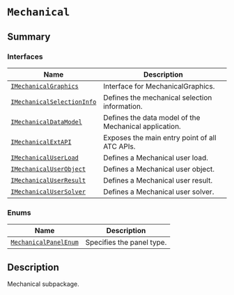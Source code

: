 # `Mechanical`

<a id="summary"></a>

## Summary

### Interfaces

| Name | Description |
|------------------------------------------------------------------------------------------------------------------------------------------------|-------------------------------------------------------|
| [`IMechanicalGraphics`](IMechanicalGraphics.md#ansys.mechanical.stubs.v242.Ansys.ACT.Interfaces.Mechanical.IMechanicalGraphics)                | Interface for MechanicalGraphics.                     |
| [`IMechanicalSelectionInfo`](IMechanicalSelectionInfo.md#ansys.mechanical.stubs.v242.Ansys.ACT.Interfaces.Mechanical.IMechanicalSelectionInfo) | Defines the mechanical selection information.         |
| [`IMechanicalDataModel`](IMechanicalDataModel.md#ansys.mechanical.stubs.v242.Ansys.ACT.Interfaces.Mechanical.IMechanicalDataModel)             | Defines the data model of the Mechanical application. |
| [`IMechanicalExtAPI`](IMechanicalExtAPI.md#ansys.mechanical.stubs.v242.Ansys.ACT.Interfaces.Mechanical.IMechanicalExtAPI)                      | Exposes the main entry point of all ATC APIs.         |
| [`IMechanicalUserLoad`](IMechanicalUserLoad.md#ansys.mechanical.stubs.v242.Ansys.ACT.Interfaces.Mechanical.IMechanicalUserLoad)                | Defines a Mechanical user load.                       |
| [`IMechanicalUserObject`](IMechanicalUserObject.md#ansys.mechanical.stubs.v242.Ansys.ACT.Interfaces.Mechanical.IMechanicalUserObject)          | Defines a Mechanical user object.                     |
| [`IMechanicalUserResult`](IMechanicalUserResult.md#ansys.mechanical.stubs.v242.Ansys.ACT.Interfaces.Mechanical.IMechanicalUserResult)          | Defines a Mechanical user result.                     |
| [`IMechanicalUserSolver`](IMechanicalUserSolver.md#ansys.mechanical.stubs.v242.Ansys.ACT.Interfaces.Mechanical.IMechanicalUserSolver)          | Defines a Mechanical user solver.                     |

### Enums

| Name | Description |
|-----------------------------------------------------------------------------------------------------------------------------------|-----------------------------|
| [`MechanicalPanelEnum`](MechanicalPanelEnum.md#ansys.mechanical.stubs.v242.Ansys.ACT.Interfaces.Mechanical.MechanicalPanelEnum)   | Specifies the panel type.   |

<a id="description"></a>

## Description

Mechanical subpackage.

<!-- !! processed by numpydoc !! -->

